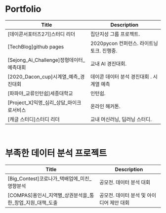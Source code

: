 # Portfolio

| Title       | Description |
| ----------- | ----------- |
| [데이콘서포터즈2기]스터디 리더 | 집단지성 그룹 프로젝트. |
| [TechBlog]github pages | 2020pycon 컨퍼런스. 라이트닝 토크. 진행중.|
| [Sejong_Ai_Challenge]정형데이터_예측대회   | 교내 AI 경진대회.         |
| [2020_Dacon_cup]시계열_예측_경진대회 | 데이콘 데이터 분석 경진대회 . 시계열 예측 |
| [파파야_교류인턴쉽]세종대학교 | 인턴쉽.|
| [Project_X]익명_심리_상담_마이크로서비스 | 온라인 해커톤.| 
| [캐글 스터디]스터디 리더 | 교내 머신러닝, 딥러닝 스터디. |

<br>

# 부족한 데이터 분석 프로젝트 

| Title| Description|
| ----------- | ----------- |
| [Big_Contest]코로나가_택배업에_미친_영향분석      | 공모전. 데이터 분석 대회       |
| [COMPAS]용인시_지역별_상권분석을_통한_창업_지원_대책_도출 | 공모전. 데이터 분석 및 아이디어 제안 대회 |